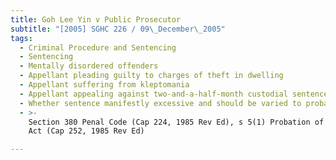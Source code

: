 ```yaml
---
title: Goh Lee Yin v Public Prosecutor
subtitle: "[2005] SGHC 226 / 09\_December\_2005"
tags:
  - Criminal Procedure and Sentencing
  - Sentencing
  - Mentally disordered offenders
  - Appellant pleading guilty to charges of theft in dwelling
  - Appellant suffering from kleptomania
  - Appellant appealing against two-and-a-half-month custodial sentence
  - Whether sentence manifestly excessive and should be varied to probation
  - >-
    Section 380 Penal Code (Cap 224, 1985 Rev Ed), s 5(1) Probation of Offenders
    Act (Cap 252, 1985 Rev Ed)

---
```


